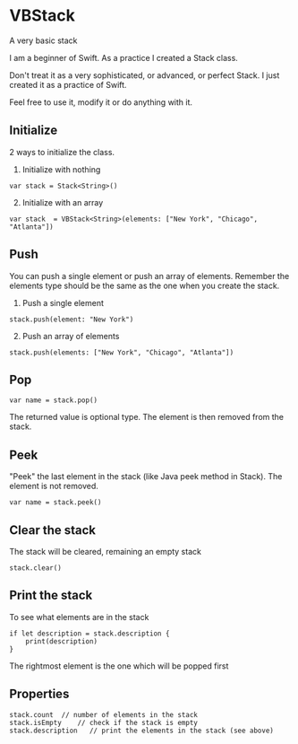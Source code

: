 # VBStack
A very basic stack

I am a beginner of Swift. As a practice I created a Stack class.

Don't treat it as a very sophisticated, or advanced, or perfect Stack. I just created it as a practice of Swift.

Feel free to use it, modify it or do anything with it.

## Initialize

2 ways to initialize the class. 
1. Initialize with nothing

```
var stack = Stack<String>()
```

2. Initialize with an array

```
var stack  = VBStack<String>(elements: ["New York", "Chicago", "Atlanta"])
```

## Push
You can push a single element or push an array of elements. Remember the elements type should be the same as the one when you create the stack.
1. Push a single element
```
stack.push(element: "New York")
```

2. Push an array of elements
```
stack.push(elements: ["New York", "Chicago", "Atlanta"])
```

## Pop
```
var name = stack.pop()
```
The returned value is optional type. The element is then removed from the stack.

## Peek
"Peek" the last element in the stack (like Java peek method in Stack). The element is not removed.
```
var name = stack.peek()
```

## Clear the stack
The stack will be cleared, remaining an empty stack
```
stack.clear()
```

## Print the stack
To see what elements are in the stack
```
if let description = stack.description {
    print(description)
}
```
The rightmost element is the one which will be popped first

## Properties
```
stack.count  // number of elements in the stack
stack.isEmpty    // check if the stack is empty
stack.description   // print the elements in the stack (see above)
```
